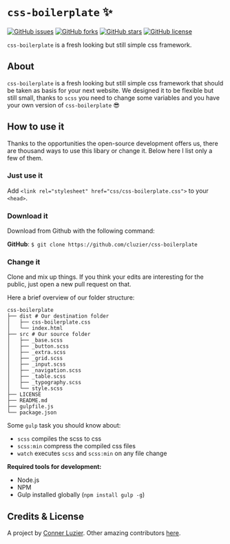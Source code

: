 # `css-boilerplate` ✨

[![GitHub issues](https://img.shields.io/github/issues/cluzier/css-boilerplate.svg)](https://github.com/cluzier/css-boilerplate/issues)
[![GitHub forks](https://img.shields.io/github/forks/cluzier/css-boilerplate.svg)](https://github.com/cluzier/css-boilerplate/network)
[![GitHub stars](https://img.shields.io/github/stars/cluzier/css-boilerplate.svg)](https://github.com/cluzier/css-boilerplate/stargazers)
[![GitHub license](https://img.shields.io/github/license/cluzier/css-boilerplate.svg)](https://github.com/cluzier/css-boilerplate/blob/master/LICENSE)

`css-boilerplate` is a fresh looking but still simple css framework.

## About

`css-boilerplate` is a fresh looking but still simple css framework that should be taken as basis for your next website. We designed it to be flexible but still small, thanks to `scss` you need to change some variables and you have your own version of `css-boilerplate` :sunglasses:

## How to use it

Thanks to the opportunities the open-source development offers us, there are thousand ways to use this libary or change it. Below here I list only a few of them.

### Just use it

Add `<link rel="stylesheet" href="css/css-boilerplate.css">` to your `<head>`.

### Download it

Download from Github with the following command:

**GitHub**: `$ git clone https://github.com/cluzier/css-boilerplate`

### Change it

Clone and mix up things. If you think your edits are interesting for the public, just open a new pull request on that.

Here a brief overview of our folder structure:

```
css-boilerplate
├── dist # Our destination folder
│   ├── css-boilerplate.css
│   └── index.html
├── src # Our source folder
│   ├── _base.scss
│   ├── _button.scss
│   ├── _extra.scss
│   ├── _grid.scss
│   ├── _input.scss
│   ├── _navigation.scss
│   ├── _table.scss
│   ├── _typography.scss
│   └── style.scss
├── LICENSE
├── README.md
├── gulpfile.js
└── package.json
```

Some `gulp` task you should know about:

- `scss` compiles the scss to css
- `scss:min` compress the compiled css files
- `watch` executes `scss` and `scss:min` on any file change

**Required tools for development:**

- Node.js
- NPM
- Gulp installed globally (`npm install gulp -g`)

## Credits & License

A project by [Conner Luzier](https://github.com/cluzier).
Other amazing contributors [here](https://github.com/cluzier/css-boilerplate/graphs/contributors).
